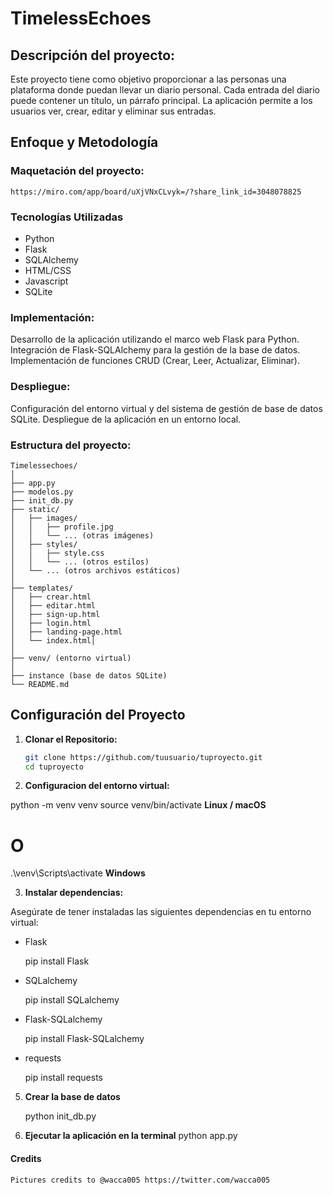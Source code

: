 # TimelessEchoes

## Descripción del proyecto:

Este proyecto tiene como objetivo proporcionar a las personas una plataforma donde puedan llevar un diario personal. Cada entrada del diario puede contener un título, un párrafo principal. La aplicación permite a los usuarios ver, crear, editar y eliminar sus entradas.

## Enfoque y Metodología

### Maquetación del proyecto:

    https://miro.com/app/board/uXjVNxCLvyk=/?share_link_id=3048078825

### Tecnologías Utilizadas

- Python
- Flask
- SQLAlchemy
- HTML/CSS
- Javascript
- SQLite

### Implementación:

Desarrollo de la aplicación utilizando el marco web Flask para Python.
Integración de Flask-SQLAlchemy para la gestión de la base de datos.
Implementación de funciones CRUD (Crear, Leer, Actualizar, Eliminar).

### Despliegue:

Configuración del entorno virtual y del sistema de gestión de base de datos SQLite.
Despliegue de la aplicación en un entorno local.

### Estructura del proyecto:
    Timelessechoes/
    │
    ├── app.py
    ├── modelos.py
    ├── init_db.py
    ├── static/
    │   ├── images/
    │   │   ├── profile.jpg
    │   │   └── ... (otras imágenes)
    │   ├── styles/
    │   │   ├── style.css
    │   │   └── ... (otros estilos)
    │   └── ... (otros archivos estáticos)
    │
    ├── templates/
    │   ├── crear.html
    │   ├── editar.html
    │   ├── sign-up.html
    │   ├── login.html
    │   ├── landing-page.html
    │   └── index.html│   
    │
    ├── venv/ (entorno virtual)
    │
    ├── instance (base de datos SQLite)
    └── README.md



## Configuración del Proyecto

1. **Clonar el Repositorio:**
   ```bash
   git clone https://github.com/tuusuario/tuproyecto.git
   cd tuproyecto

2. **Configuracion del entorno virtual:**

python -m venv venv
source venv/bin/activate  **Linux / macOS**
# O
.\venv\Scripts\activate  **Windows**


3. **Instalar dependencias:**

Asegúrate de tener instaladas las siguientes dependencias en tu entorno virtual:

- Flask

    pip install Flask

- SQLalchemy

    pip install SQLalchemy

- Flask-SQLalchemy

    pip install Flask-SQLalchemy

- requests

    pip install requests


5. **Crear la base de datos**

    python init_db.py

4. **Ejecutar la aplicación en la terminal**
    python app.py


#### Credits

    Pictures credits to @wacca005 https://twitter.com/wacca005

